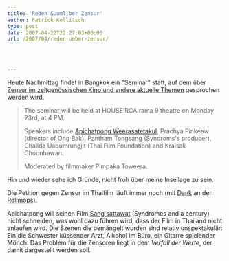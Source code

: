 ```yaml
---
title: 'Reden &uuml;ber Zensur'
author: Patrick Kollitsch
type: post
date: 2007-04-22T22:27:03+00:00
url: /2007/04/reden-ueber-zensur/




---
```

Heute Nachmittag findet in Bangkok ein "Seminar" statt, auf dem &uuml;ber [Zensur im zeitgen&ouml;ssischen Kino und andere aktuelle Themen][1] gesprochen werden wird.

> The seminar will be held at <span class="caps">HOUSE</span> <span class="caps">RCA</span> rama 9 theatre on Monday 23rd, at 4 PM.
> 
> Speakers include <a href="1223">Apichatpong Weerasatetakul</a>, Prachya Pinkeaw (director of Ong Bak), Pantham Tongsang (Syndroms's producer), Chalida Uabumrungjit (Thai Film Foundation) and Kraisak Choonhawan.
> 
> Moderated by filmmaker Pimpaka Toweera.

Hin und wieder sehe ich Gr&uuml;nde, nicht froh &uuml;ber meine Insellage zu sein.

Die Petition gegen Zensur im Thaifilm l&auml;uft immer noch (mit [Dank][2] an den [Rollmops][3]). 

Apichatpong will seinen Film [Sang sattawat][4] (Syndromes and a century) nicht schneiden, was wohl dazu f&uuml;hren wird, dass der Film in Thailand nicht anlaufen wird. Die Szenen die bem&auml;ngelt wurden sind relativ unspektakul&auml;r: Ein die Schwester k&uuml;ssender Arzt, Alkohol im B&uuml;ro, ein Gitarre spielender M&ouml;nch. Das Problem f&uuml;r die Zensoren liegt in dem _Verfall der Werte_, der damit dargestellt werden soll.

 [1]: http://a-century.exteen.com/20070422/house
 [2]: http://die.schreibbloga.de/weblog/1223/zensur-paranoid/#c001089
 [3]: http://rollmops.wordpress.com/
 [4]: http://imdb.com/title/tt0477731/